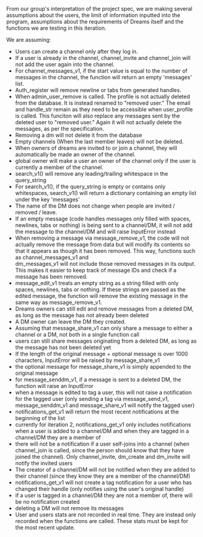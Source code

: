 From our group's interpretation of the project spec, we are making several 
assumptions about the users, the limit of information inputted into the program,
assumptions about the requirements of Dreams itself and the functions we are 
testing in this iteration.

We are assuming:
- Users can create a channel only after they log in.
- If a user is already in the channel, channel_invite and channel_join will not 
  add the user again into the channel.
- For channel_messages_v1, if the start value is equal to the number of messages 
  in the channel, the function will return an empty 'messages' list.
- Auth_register will remove newline or tabs from generated handles.
- When admin_user_remove is called. The profile is not actually deleted from the database. It is instead 
  renamed to "removed user." The email and handle_str remain as they need to be accessible when user_profile 
  is called. This funciton will also replace any messages sent by the deleted user to "removed user." Again
  it will not actually delete the messages, as per the specification.
- Removing a dm will not delete it from the database
- Empty channels (When the last member leaves) will not be deleted.
- When owners of dreams are invited to or join a channel, they will automatically be made an owner of the channel.
- global owner will make a user an owner of the channel only if the user is currently a member of the channel.
- search_v1() will remove any leading/trailing whitespace in the query_string
- For search_v1(), if the query_string is empty or contains only whitespaces, search_v1() will return a dictionary containing an empty list under the  key 'messages'
- The name of the DM does not change when people are invited / removed / leave. 
- If an empty message (code handles messages only filled with spaces, newlines, tabs or nothing) is being sent to a 
  channel/DM, it will not add the message to the channel/DM and will raise InputError instead
- When removing a message via message_remove_v1, the code will not actually remove the message from data but will modify
  its contents so that it appears as though it has been removed. This way, functions such as channel_messages_v1 and  
  dm_messages_v1 will not include those removed messages in its output. This makes it easier to keep track of message IDs
  and check if a message has been removed.
- message_edit_v1 treats an empty string as a string filled with only spaces, newlines, tabs or nothing. If these strings
  are passed as the edited message, the function will remove the existing message in the same way as message_remove_v1.
- Dreams owners can still edit and remove messages from a deleted DM, as long as the message has not already been deleted
- A DM owner can leave the DM they created.
- Assuming that message_share_v1 can only share a message to either a channel or a DM, not both in a single function call
- users can still share messages originating from a deleted DM, as long as the message has not been deleted yet
- If the length of the original message + optional message is over 1000 characters, InputError will be raised by
  message_share_v1
- the optional message for message_share_v1 is simply appended to the original message
- for message_senddm_v1, if a message is sent to a deleted DM, the function will raise an InputError
- when a message is edited to tag a user, this will not raise a notification for the tagged user (only sending a tag via
  message_send_v1, message_senddm_v1 and message_share_v1 will notify the tagged user)
- notifications_get_v1 will return the most recent notifications at the beginning of the list
- currently for iteration 2, notifications_get_v1 only includes notifications when a user is added to a channel/DM and
  when they are tagged in a channel/DM they are a member of
- there will not be a notification if a user self-joins into a channel (when channel_join is called, since the person
  should know that they have joined the channel). Only channel_invite, dm_create and dm_invite will notify the invited
  users
- The creator of a channel/DM will not be notified when they are added to their channel (since they know they are a
  member of the channel/DM)
- notifications_get_v1 will not create a tag notification for a user who has changed their handle (only notifies using
  the user's original handle)
- if a user is tagged in a channel/DM they are not a member of, there will be no notification created
- deleting a DM will not remove its messages
- User and users stats are not recorded in real time. They are instead only recorded when the functions are called.
  These stats must be kept for the most recent update.

